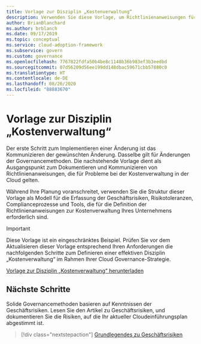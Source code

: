 ```yaml
---
title: Vorlage zur Disziplin „Kostenverwaltung“
description: Verwenden Sie diese Vorlage, um Richtlinienanweisungen für die Kostenverwaltung zu definieren, die Geschäftsrisiken, Risikotoleranz, Konformitätsprozesse und Tools umfassen.
author: BrianBlanchard
ms.author: brblanch
ms.date: 09/17/2019
ms.topic: conceptual
ms.service: cloud-adoption-framework
ms.subservice: govern
ms.custom: governance
ms.openlocfilehash: 7767822fdfa50b4be8c1148b36b983ef3b3eedbd
ms.sourcegitcommit: 07d56209d56ee199dd148dbac59671cbb57880c0
ms.translationtype: HT
ms.contentlocale: de-DE
ms.lasthandoff: 08/26/2020
ms.locfileid: "88883670"
---
```

# <a name="cost-management-discipline-template"></a>Vorlage zur Disziplin „Kostenverwaltung“

Der erste Schritt zum Implementieren einer Änderung ist das Kommunizieren der gewünschten Änderung. Dasselbe gilt für Änderungen der Governancemethoden. Die nachstehende Vorlage dient als Ausgangspunkt zum Dokumentieren und Kommunizieren von Richtlinienanweisungen, die für Probleme bei der Kostenverwaltung in der Cloud gelten.

Während Ihre Planung voranschreitet, verwenden Sie die Struktur dieser Vorlage als Modell für die Erfassung der Geschäftsrisiken, Risikotoleranzen, Complianceprozesse und Tools, die für die Definition der Richtlinienanweisungen zur Kostenverwaltung Ihres Unternehmens erforderlich sind.

> [!IMPORTANT]
> Diese Vorlage ist ein eingeschränktes Beispiel. Prüfen Sie vor dem Aktualisieren dieser Vorlage entsprechend Ihren Anforderungen die nachfolgenden Schritte zum Definieren einer effektiven Disziplin „Kostenverwaltung“ im Rahmen Ihrer Cloud Governance-Strategie.

[Vorlage zur Disziplin „Kostenverwaltung“ herunterladen](https://raw.githubusercontent.com/microsoft/CloudAdoptionFramework/master/govern/cost-management-discipline-template.docx)

## <a name="next-steps"></a>Nächste Schritte

Solide Governancemethoden basieren auf Kenntnissen der Geschäftsrisiken. Lesen Sie den Artikel zu Geschäftsrisiken, und dokumentieren Sie die Risiken, auf die Ihr aktueller Cloudeinführungsplan abgestimmt ist.

> [!div class="nextstepaction"]
> [Grundlegendes zu Geschäftsrisiken](./business-risks.md)
